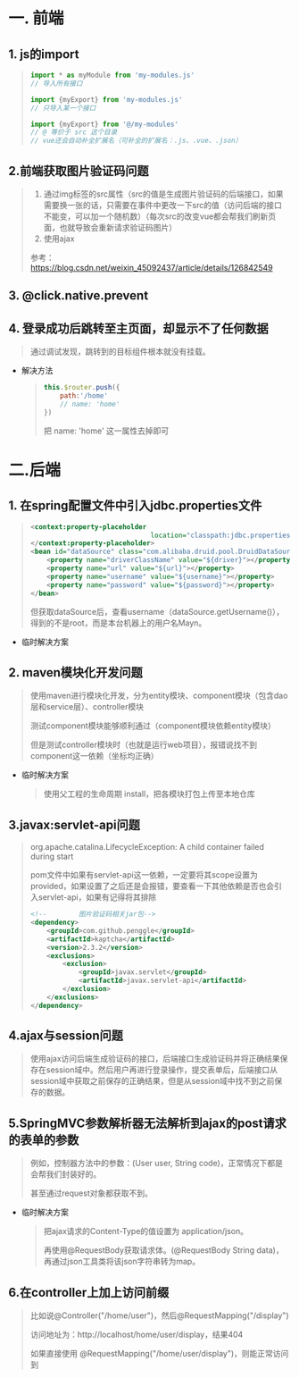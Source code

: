 # 一. 前端

## 1. js的import

> ```js
> import * as myModule from 'my-modules.js'
> // 导入所有接口
> 
> import {myExport} from 'my-modules.js'
> // 只导入某一个接口
> 
> import {myExport} from '@/my-modules'
> // @ 等价于 src 这个目录
> // vue还会自动补全扩展名（可补全的扩展名：.js、.vue、.json）
> ```



## 2.前端获取图片验证码问题

> 1. 通过img标签的src属性（src的值是生成图片验证码的后端接口，如果需要换一张的话，只需要在事件中更改一下src的值（访问后端的接口不能变，可以加一个随机数）（每次src的改变vue都会帮我们刷新页面，也就导致会重新请求验证码图片）
> 2. 使用ajax
>
> 
>
> 参考：https://blog.csdn.net/weixin_45092437/article/details/126842549



## 3. @click.native.prevent

> 



## 4. 登录成功后跳转至主页面，却显示不了任何数据

> 通过调试发现，跳转到的目标组件根本就没有挂载。

* 解决方法

  > ```js
  > this.$router.push({
  >     path:'/home'
  >     // name: 'home'
  > })
  > ```
  >
  > 把 name: 'home' 这一属性去掉即可

# 二.后端

## 1. 在spring配置文件中引入jdbc.properties文件

>  ```xml
>  <context:property-placeholder 
>                                location="classpath:jdbc.properties">
>  </context:property-placeholder>
>  <bean id="dataSource" class="com.alibaba.druid.pool.DruidDataSource">
>      <property name="driverClassName" value="${driver}"></property>
>      <property name="url" value="${url}"></property>
>      <property name="username" value="${username}"></property>
>      <property name="password" value="${password}"></property>
>  </bean>
>  ```
>
>  但获取dataSource后，查看username（dataSource.getUsername()），得到的不是root，而是本台机器上的用户名Mayn。



*  临时解决方案

>  <property name="username" value="root"></property>



## 2. maven模块化开发问题

>  使用maven进行模块化开发，分为entity模块、component模块（包含dao层和service层）、controller模块
>
>  测试component模块能够顺利通过（component模块依赖entity模块）
>
>  但是测试controller模块时（也就是运行web项目），报错说找不到component这一依赖（坐标均正确）

*  临时解决方案

   >  使用父工程的生命周期 install，把各模块打包上传至本地仓库



## 3.javax:servlet-api问题

> org.apache.catalina.LifecycleException: A child container failed during start
>
> pom文件中如果有servlet-api这一依赖，一定要将其scope设置为provided，如果设置了之后还是会报错，要查看一下其他依赖是否也会引入servlet-api，如果有记得将其排除
>
> ```xml
> <!--        图片验证码相关jar包-->
> <dependency>
>     <groupId>com.github.penggle</groupId>
>     <artifactId>kaptcha</artifactId>
>     <version>2.3.2</version>
>     <exclusions>
>         <exclusion>
>             <groupId>javax.servlet</groupId>
>             <artifactId>javax.servlet-api</artifactId>
>         </exclusion>
>     </exclusions>
> </dependency>
> ```
>



## 4.ajax与session问题

> 使用ajax访问后端生成验证码的接口，后端接口生成验证码并将正确结果保存在session域中。然后用户再进行登录操作，提交表单后，后端接口从session域中获取之前保存的正确结果，但是从session域中找不到之前保存的数据。



## 5.SpringMVC参数解析器无法解析到ajax的post请求的表单的参数

> 例如，控制器方法中的参数：(User user, String code)，正常情况下都是会帮我们封装好的。
>
> 甚至通过request对象都获取不到。

* 临时解决方案

  > 把ajax请求的Content-Type的值设置为 application/json。
  >
  > 再使用@RequestBody获取请求体。(@RequestBody String data)，再通过json工具类将该json字符串转为map。



## 6.在controller上加上访问前缀

> 比如说@Controller("/home/user")，然后@RequestMapping("/display")
>
> 访问地址为：http://localhost/home/user/display，结果404
>
> 如果直接使用 @RequestMapping("/home/user/display")，则能正常访问到

